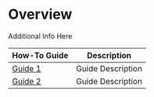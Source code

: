 # Overview

Additional Info Here

| How-To Guide                    | Description       |
| ------------------------------- | ----------------- |
| [Guide 1](./how-to1/how-to1.md) | Guide Description |
| [Guide 2](./how-to2/how-to2.md) | Guide Description |
